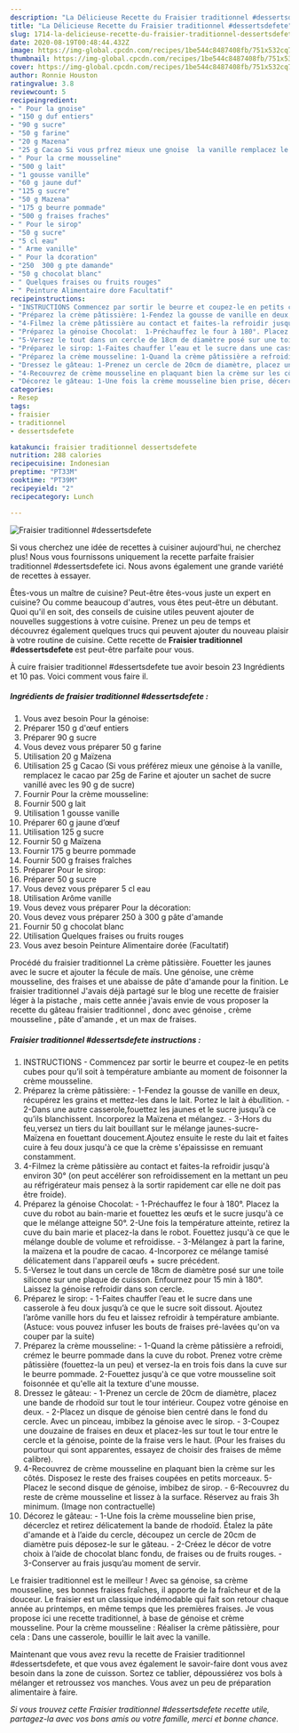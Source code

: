 ```yaml
---
description: "La Délicieuse Recette du Fraisier traditionnel #dessertsdefete"
title: "La Délicieuse Recette du Fraisier traditionnel #dessertsdefete"
slug: 1714-la-delicieuse-recette-du-fraisier-traditionnel-dessertsdefete
date: 2020-08-19T00:48:44.432Z
image: https://img-global.cpcdn.com/recipes/1be544c8487408fb/751x532cq70/fraisier-traditionnel-dessertsdefete-photo-principale-de-la-recette.jpg
thumbnail: https://img-global.cpcdn.com/recipes/1be544c8487408fb/751x532cq70/fraisier-traditionnel-dessertsdefete-photo-principale-de-la-recette.jpg
cover: https://img-global.cpcdn.com/recipes/1be544c8487408fb/751x532cq70/fraisier-traditionnel-dessertsdefete-photo-principale-de-la-recette.jpg
author: Ronnie Houston
ratingvalue: 3.8
reviewcount: 5
recipeingredient:
- " Pour la gnoise"
- "150 g duf entiers"
- "90 g sucre"
- "50 g farine"
- "20 g Mazena"
- "25 g Cacao Si vous prfrez mieux une gnoise  la vanille remplacez le cacao par 25g de Farine et ajouter un sachet de sucre vanill avec les 90 g de sucre"
- " Pour la crme mousseline"
- "500 g lait"
- "1 gousse vanille"
- "60 g jaune duf"
- "125 g sucre"
- "50 g Mazena"
- "175 g beurre pommade"
- "500 g fraises fraches"
- " Pour le sirop"
- "50 g sucre"
- "5 cl eau"
- " Arme vanille"
- " Pour la dcoration"
- "250  300 g pte damande"
- "50 g chocolat blanc"
- " Quelques fraises ou fruits rouges"
- " Peinture Alimentaire dore Facultatif"
recipeinstructions:
- "INSTRUCTIONS Commencez par sortir le beurre et coupez-le en petits cubes pour qu’il soit à température ambiante au moment de foisonner la crème mousseline."
- "Préparez la crème pâtissière: 1-Fendez la gousse de vanille en deux, récupérez les grains et mettez-les dans le lait. Portez le lait à ébullition. 2-Dans une autre casserole,fouettez les jaunes et le sucre jusqu’à ce qu’ils blanchissent. Incorporez la Maïzena et mélangez. 3-Hors du feu,versez un tiers du lait bouillant sur le mélange jaunes-sucre-Maïzena en fouettant doucement.Ajoutez ensuite le reste du lait et faites cuire à feu doux jusqu&#39;à ce que la crème s&#39;épaississe en remuant constamment."
- "4-Filmez la crème pâtissière au contact et faites-la refroidir jusqu&#39;à environ 30° (on peut accélérer son refroidissement en la mettant un peu au réfrigérateur mais pensez à la sortir rapidement car elle ne doit pas être froide)."
- "Préparez la génoise Chocolat:  1-Préchauffez le four à 180°. Placez la cuve du robot au bain-marie et fouettez les œufs et le sucre jusqu&#39;à ce que le mélange atteigne 50°. 2-Une fois la température atteinte, retirez la cuve du bain marie et placez-la dans le robot. Fouettez jusqu&#39;à ce que le mélange double de volume et refroidisse. 3-Mélangez à part la farine, la maïzena et la poudre de cacao. 4-Incorporez ce mélange tamisé délicatement dans l&#39;appareil œufs + sucre précédent."
- "5-Versez le tout dans un cercle de 18cm de diamètre posé sur une toile silicone sur une plaque de cuisson. Enfournez pour 15 min à 180°. Laissez la génoise refroidir dans son cercle."
- "Préparez le sirop: 1-Faites chauffer l’eau et le sucre dans une casserole à feu doux jusqu’à ce que le sucre soit dissout. Ajoutez l’arôme vanille hors du feu et laissez refroidir à température ambiante. (Astuce: vous pouvez infuser les bouts de fraises pré-lavées qu&#39;on va couper par la suite)"
- "Préparez la crème mousseline: 1-Quand la crème pâtissière a refroidi, crémez le beurre pommade dans la cuve du robot. Prenez votre crème pâtissière (fouettez-la un peu) et versez-la en trois fois dans la cuve sur le beurre pommade. 2-Fouettez jusqu&#39;à ce que votre mousseline soit foisonnée et qu&#39;elle ait la texture d&#39;une mousse."
- "Dressez le gâteau: 1-Prenez un cercle de 20cm de diamètre, placez une bande de rhodoïd sur tout le tour intérieur. Coupez votre génoise en deux. 2-Placez un disque de génoise bien centré dans le fond du cercle. Avec un pinceau, imbibez la génoise avec le sirop. 3-Coupez une douzaine de fraises en deux et placez-les sur tout le tour entre le cercle et la génoise, pointe de la fraise vers le haut. (Pour les fraises du pourtour qui sont apparentes, essayez de choisir des fraises de même calibre)."
- "4-Recouvrez de crème mousseline en plaquant bien la crème sur les côtés. Disposez le reste des fraises coupées en petits morceaux. 5-Placez le second disque de génoise, imbibez de sirop. 6-Recouvrez du reste de crème mousseline et lissez à la surface. Réservez au frais 3h minimum. (Image non contractuelle)"
- "Décorez le gâteau: 1-Une fois la crème mousseline bien prise, décerclez et retirez délicatement la bande de rhodoïd. Étalez la pâte d&#39;amande et à l’aide du cercle, découpez un cercle de 20cm de diamètre puis déposez-le sur le gâteau. 2-Créez le décor de votre choix à l’aide de chocolat blanc fondu, de fraises ou de fruits rouges. 3-Conserver au frais jusqu’au moment de servir."
categories:
- Resep
tags:
- fraisier
- traditionnel
- dessertsdefete

katakunci: fraisier traditionnel dessertsdefete 
nutrition: 288 calories
recipecuisine: Indonesian
preptime: "PT33M"
cooktime: "PT39M"
recipeyield: "2"
recipecategory: Lunch

---
```



![Fraisier traditionnel #dessertsdefete](https://img-global.cpcdn.com/recipes/1be544c8487408fb/751x532cq70/fraisier-traditionnel-dessertsdefete-photo-principale-de-la-recette.jpg)

Si vous cherchez une idée de recettes à cuisiner aujourd'hui, ne cherchez plus! Nous vous fournissons uniquement la recette parfaite fraisier traditionnel #dessertsdefete ici. Nous avons également une grande variété de recettes à essayer.

Êtes-vous un maître de cuisine? Peut-être êtes-vous juste un expert en cuisine? Ou comme beaucoup d'autres, vous êtes peut-être un débutant. Quoi qu'il en soit, des conseils de cuisine utiles peuvent ajouter de nouvelles suggestions à votre cuisine. Prenez un peu de temps et découvrez également quelques trucs qui peuvent ajouter du nouveau plaisir à votre routine de cuisine. Cette recette de <strong> Fraisier traditionnel #dessertsdefete </strong> est peut-être parfaite pour vous.

<!--inarticleads1-->

À cuire fraisier traditionnel #dessertsdefete tue avoir besoin 23 Ingrédients et 10 pas. Voici comment vous faire il.

##### Ingrédients de fraisier traditionnel #dessertsdefete :

1. Vous avez besoin  Pour la génoise:
1. Préparer 150 g d&#39;œuf entiers
1. Préparer 90 g sucre
1. Vous devez vous préparer 50 g farine
1. Utilisation 20 g Maïzena
1. Utilisation 25 g Cacao (Si vous préférez mieux une génoise à la vanille, remplacez le cacao par 25g de Farine et ajouter un sachet de sucre vanillé avec les 90 g de sucre)
1. Fournir  Pour la crème mousseline:
1. Fournir 500 g lait
1. Utilisation 1 gousse vanille
1. Préparer 60 g jaune d’œuf
1. Utilisation 125 g sucre
1. Fournir 50 g Maïzena
1. Fournir 175 g beurre pommade
1. Fournir 500 g fraises fraîches
1. Préparer  Pour le sirop:
1. Préparer 50 g sucre
1. Vous devez vous préparer 5 cl eau
1. Utilisation  Arôme vanille
1. Vous devez vous préparer  Pour la décoration:
1. Vous devez vous préparer 250 à 300 g pâte d&#39;amande
1. Fournir 50 g chocolat blanc
1. Utilisation  Quelques fraises ou fruits rouges
1. Vous avez besoin  Peinture Alimentaire dorée (Facultatif)


Procédé du fraisier traditionnel La crème pâtissière. Fouetter les jaunes avec le sucre et ajouter la fécule de maïs. Une génoise, une crème mousseline, des fraises et une abaisse de pâte d&#39;amande pour la finition. Le fraisier traditionnel J&#39;avais déjà partagé sur le blog une recette de fraisier léger à la pistache , mais cette année j&#39;avais envie de vous proposer la recette du gâteau fraisier traditionnel , donc avec génoise , crème mousseline , pâte d&#39;amande , et un max de fraises. 

<!--inarticleads2-->

##### Fraisier traditionnel #dessertsdefete instructions :

1. INSTRUCTIONS - Commencez par sortir le beurre et coupez-le en petits cubes pour qu’il soit à température ambiante au moment de foisonner la crème mousseline.
1. Préparez la crème pâtissière: - 1-Fendez la gousse de vanille en deux, récupérez les grains et mettez-les dans le lait. Portez le lait à ébullition. - 2-Dans une autre casserole,fouettez les jaunes et le sucre jusqu’à ce qu’ils blanchissent. Incorporez la Maïzena et mélangez. - 3-Hors du feu,versez un tiers du lait bouillant sur le mélange jaunes-sucre-Maïzena en fouettant doucement.Ajoutez ensuite le reste du lait et faites cuire à feu doux jusqu&#39;à ce que la crème s&#39;épaississe en remuant constamment.
1. 4-Filmez la crème pâtissière au contact et faites-la refroidir jusqu&#39;à environ 30° (on peut accélérer son refroidissement en la mettant un peu au réfrigérateur mais pensez à la sortir rapidement car elle ne doit pas être froide).
1. Préparez la génoise Chocolat:  - 1-Préchauffez le four à 180°. Placez la cuve du robot au bain-marie et fouettez les œufs et le sucre jusqu&#39;à ce que le mélange atteigne 50°. 2-Une fois la température atteinte, retirez la cuve du bain marie et placez-la dans le robot. Fouettez jusqu&#39;à ce que le mélange double de volume et refroidisse. - 3-Mélangez à part la farine, la maïzena et la poudre de cacao. 4-Incorporez ce mélange tamisé délicatement dans l&#39;appareil œufs + sucre précédent.
1. 5-Versez le tout dans un cercle de 18cm de diamètre posé sur une toile silicone sur une plaque de cuisson. Enfournez pour 15 min à 180°. Laissez la génoise refroidir dans son cercle.
1. Préparez le sirop: - 1-Faites chauffer l’eau et le sucre dans une casserole à feu doux jusqu’à ce que le sucre soit dissout. Ajoutez l’arôme vanille hors du feu et laissez refroidir à température ambiante. (Astuce: vous pouvez infuser les bouts de fraises pré-lavées qu&#39;on va couper par la suite)
1. Préparez la crème mousseline: - 1-Quand la crème pâtissière a refroidi, crémez le beurre pommade dans la cuve du robot. Prenez votre crème pâtissière (fouettez-la un peu) et versez-la en trois fois dans la cuve sur le beurre pommade. 2-Fouettez jusqu&#39;à ce que votre mousseline soit foisonnée et qu&#39;elle ait la texture d&#39;une mousse.
1. Dressez le gâteau: - 1-Prenez un cercle de 20cm de diamètre, placez une bande de rhodoïd sur tout le tour intérieur. Coupez votre génoise en deux. - 2-Placez un disque de génoise bien centré dans le fond du cercle. Avec un pinceau, imbibez la génoise avec le sirop. - 3-Coupez une douzaine de fraises en deux et placez-les sur tout le tour entre le cercle et la génoise, pointe de la fraise vers le haut. (Pour les fraises du pourtour qui sont apparentes, essayez de choisir des fraises de même calibre).
1. 4-Recouvrez de crème mousseline en plaquant bien la crème sur les côtés. Disposez le reste des fraises coupées en petits morceaux. 5-Placez le second disque de génoise, imbibez de sirop. - 6-Recouvrez du reste de crème mousseline et lissez à la surface. Réservez au frais 3h minimum. (Image non contractuelle)
1. Décorez le gâteau: - 1-Une fois la crème mousseline bien prise, décerclez et retirez délicatement la bande de rhodoïd. Étalez la pâte d&#39;amande et à l’aide du cercle, découpez un cercle de 20cm de diamètre puis déposez-le sur le gâteau. - 2-Créez le décor de votre choix à l’aide de chocolat blanc fondu, de fraises ou de fruits rouges. - 3-Conserver au frais jusqu’au moment de servir.


Le fraisier traditionnel est le meilleur ! Avec sa génoise, sa crème mousseline, ses bonnes fraises fraîches, il apporte de la fraîcheur et de la douceur. Le fraisier est un classique indémodable qui fait son retour chaque année au printemps, en même temps que les premières fraises. Je vous propose ici une recette traditionnel, à base de génoise et crème mousseline. Pour la crème mousseline : Réaliser la crème pâtissière, pour cela : Dans une casserole, bouillir le lait avec la vanille. 

<!--inarticleads1-->

<p>
Maintenant que vous avez revu la recette de Fraisier traditionnel #dessertsdefete, et que vous avez également le savoir-faire dont vous avez besoin dans la zone de cuisson. Sortez ce tablier, dépoussiérez vos bols à mélanger et retroussez vos manches. Vous avez un peu de préparation alimentaire à faire.
</p>

<p>
<i>Si vous trouvez cette Fraisier traditionnel #dessertsdefete recette utile, partagez-la avec vos bons amis ou votre famille, merci et bonne chance.</i>
</p>
